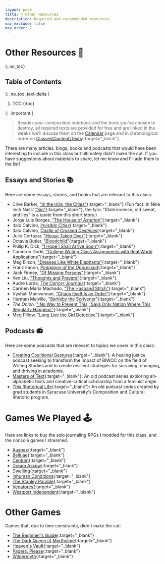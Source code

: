 ```yaml
---
layout: page
title: 🎒 Other Resources
description: Required and recommended resources.
nav_exclude: false
nav_order: 7
---
```


# Other Resources 🎒
{:.no_toc}

## Table of Contents
{: .no_toc .text-delta }

1. TOC
{:toc}

{: .important }
> Besides your composition notebook and the book you've chosen to destroy, all required texts are provided for free and are linked in the weeks we'll discuss them on the [Calendar](/ws297y/calendar) page and in chronological order on [Classes\Content\Texts](https://classes.pace.edu){:target="_blank"}.

There are many articles, blogs, books and podcasts that would have been interesting to include in this class but ultimately didn't make the cut. If you have suggestions about materials to share, let me know and I'll add them to the list!

## Essays and Stories 📚

Here are some essays, stories, and books that are relevant to this class:

- Clive Barker, ["In the Hills, the Cities"](https://dn720004.ca.archive.org/0/items/short_story_roulette/Barker%2C%20Clive%20-%20In%20the%20Hills%2C%20the%20Cities.pdf){:target="_blank"} (Fun fact: In Nine Inch Nails' ["Sin"](https://www.youtube.com/watch?v=lIvzTlAdcUE){:target="_blank"}, the lyric "Stale incense, old sweat, and lies" is a quote from this short story.)
- Jorge Luis Borges, ["The House of Asterion"](https://www.freewriterscentre.org/uploads/1/2/5/6/125643600/house_of_asterion.pdf){:target="_blank"}
- Italo Calvino, [*Invisible Cities*](https://irenebrination.typepad.com/files/calvino_italo_invisible_cities.pdf){:target="_blank"}
- Italo Calvino, [*Castle of Crossed Destinies*](https://openlibrary.org/books/OL4734329M/The_Castle_of_Crossed_Destinies){:target="_blank"}
- Julio Cortazar, ["House Taken Over"](https://berwickea.org/wp-content/uploads/2020/09/House-Taken-Over.pdf){:target="_blank"}
- Octavia Butler, ["Bloodchild"](https://dl.booksee.org/foreignfiction/508000/ed55a50187fbf71be93a6aab73efcaef.pdf/_as/%255BButler_Octavia%255D_Bloodchild%28BookSee.org%29.pdf){:target="_blank"}
- Philip K. Dick, ["I Hope I Shall Arrive Soon"](https://dn720004.ca.archive.org/0/items/english-collections-1/I%20Hope%20I%20Shall%20Arrive%20Soon%20-%20Philip%20K.%20Dick.pdf){:target="_blank"}
- Cameron Dodd, ["College Writing Class Assignments with Real World Applications"](https://www.mcsweeneys.net/articles/college-writing-class-assignments-with-real-world-applications){:target="_blank"}
- Meg Elison, ["Dresses Like White Elephants"](https://blog.pmpress.org/2020/06/06/dresses-like-white-elephants-on-uncanny-magazine/){:target="_blank"}
- Franz Fanon, [*Pedagogy of the Oppressed*](https://fsi-ebcao.princeton.edu/sites/g/files/toruqf1411/files/media/freire.pdf){:target="_blank"}
- Jack Finney, ["Of Missing Persons"](https://ia601403.us.archive.org/12/items/short_story_roulette/Finney%2C%20Jack%20-%20Of%20Missing%20Persons.pdf){:target="_blank"}
- Ken Liu, ["Thoughts and Prayers"](https://slate.com/technology/2019/01/thoughts-and-prayers-ken-liu-short-story.html){:target="_blank"}
- Audre Lorde, [*The Cancer Journals*](https://monoskop.org/images/1/16/Lorde_Audre_The_Cancer_Journals_2nd_ed_1980.pdf){:target="_blank"}
- Carmen Maria Machado, ["The Husband Stitch"](https://granta.com/The-Husband-Stitch/){:target="_blank"}
- Vyshali Manivannan, ["Chaos Itself Is an Order"](https://vyshalimanivannan.com/wp-content/uploads/2025/04/VM-2021-ChaosItselfIsAnOrder.pdf){:target="_blank"}
- Herman Melville, ["Bartleby the Scrivener"](https://www.gutenberg.org/files/11231/11231-h/11231-h.htm){:target="_blank"}
- *The Onion,* ["'No Way to Prevent This,' Says Only Nation Where This Regularly Happens"](https://theonion.com/no-way-to-prevent-this-says-only-nation-where-this-r-1819576527/){:target="_blank"}
- Meg Pillow, ["Long Live the Girl Detective"](https://electricliterature.com/long-live-the-girl-detective-by-megan-pillow/){:target="_blank"}


## Podcasts 📻

Here are some podcasts that are relevant to topics we cover in this class:

- [Creating Coalitional Gestures](https://sparkactivism.com/ccgpodcast/){:target="_blank"}: A healing justice podcast seeking to transform the impact of BIWOC on the field of Writing Studies and to create resilient strategies for surviving, changing, and thriving in academia. 
- [Masters of Text](https://www.mastersoftext.com/){:target="_blank"}: An old podcast series exploring alt-alphabetic texts and creative-critical scholarship from a feminist angle.
- [This Rhetorical Life](https://podcasts.apple.com/ie/podcast/this-rhetorical-life/id606979709){:target="_blank"}: An old podcast series created by grad students in Syracuse University's Composition and Cultural Rhetoric program. 

# Games We Played 🕹️

Here are links to buy the solo journaling RPGs I modded for this class, and the console games I streamed: 

- [Auspex](https://goodluckpress.co/products/auspex?_pos=1&_psq=auspex&_ss=e&_v=1.0){:target="_blank"}
- [Belluae](https://goodluckpress.co/products/belluae){:target="_blank"}
- [Centum](https://store.steampowered.com/app/2625550/Centum/){:target="_blank"}
- [Dream Askew](https://buriedwithoutceremony.com/dream-askew){:target="_blank"}
- [Dwelling](https://goodluckpress.co/products/dwelling?_pos=1&_psq=dwelling&_ss=e&_v=1.0){:target="_blank"}
- [Inhuman Conditions](https://www.robots.management/){:target="_blank"}
- [The Stanley Parable](https://store.steampowered.com/app/221910/The_Stanley_Parable/){:target="_blank"}
- [Venatores](https://goodluckpress.co/products/venatores?pr_prod_strat=jac&pr_rec_id=3373e4029&pr_rec_pid=8022533406914&pr_ref_pid=8022521151682&pr_seq=uniform){:target="_blank"}
- [Westport Independent](https://store.steampowered.com/app/352240/The_Westport_Independent/){:target="_blank"}

# Other Games

Games that, due to time constraints, didn't make the cut:

- [The Beginner's Guide](https://store.steampowered.com/app/303210/The_Beginners_Guide/){:target="_blank"}
- [The Dark Queen of Mortholme](https://qwertyprophecy.itch.io/mortholme?download){:target="_blank"}
- [Heaven's Vault](https://www.inklestudios.com/heavensvault/){:target="_blank"}
- [Papers, Please](https://store.steampowered.com/app/352240/The_Westport_Independent/){:target="_blank"}
- [Wildermyth](https://wildermyth.com/){:target="_blank"}